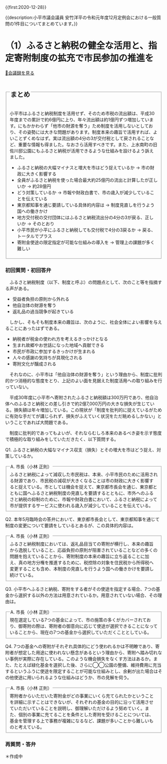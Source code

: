 {{first:2020-12-28}}

{{description:小平市議会議員 安竹洋平の令和元年度12月定例会における一般質問の1件目についてまとめています。}}

# （1）ふるさと納税の健全な活用と、指定寄附制度の拡充で市民参加の推進を

<p id="read-kaigiroku"><a href="https://ssp.kaigiroku.net/tenant/kodaira/SpMinuteView.html?council_id=1101&schedule_id=17&minute_id=176&is_search=true">📄会議録を見る</a></p>

<fieldset class="point">
  <legend><h2> まとめ </h2></legend>

小平市はふるさと納税制度を活用せず、そのため市税の流出額は、平成30年度までの累計で約6億円に上り、年々流出額は約1億円ずつ増加しています。にもかかわらず「他市の財源を奪う」ため制度を活用しないとしており、その姿勢には大きな問題があります。制度本来の趣旨で活用すれば、よいことずくめなはず。実は流出額の4分の3が交付税として戻されることなど、重要な情報も得ました。なおさら活用すべきです。また、上水南町の旧佐川邸公園にもふるさと納税が活用できるような仕組みを設けるよう訴えました。

<ul>
  <li class="chk">ふるさと納税の大幅マイナスと増大を市はどう捉えているか<span> → 市の財政に大きく影響する</span></li>
  <li class="chk">全員がふるさと納税を使った場合最大約25億円の流出と計算したが正しいか<span> → 約28億円</span></li>
  <li class="chk">どう対策しているか<span> → 市報や財政白書で、市の歳入が減少していることを伝えている</span></li>
  <li class="chk">東京都知事を通じ要請している具体的内容は<span> → 制度見直しを行うよう国への働きかけ</span></li>
  <li class="chk">地方交付税の交付団体にはふるさと納税流出分の4分の3が戻る、正しいか<span> → そのとおり</span></li>
  <li class="chk">小平市民が小平にふるさと納税しても交付税で4分の3戻るか<span> → 戻る、トータルでプラス</span></li>
  <li class="chk">寄附金使途の限定指定が可能な仕組みの導入を<span> → 管理上の課題が多く難しい</span></li>
</ul>

</fieldset>

<h3> 初回質問・初回答弁</h3>

<div class="letter">

　ふるさと納税制度（以下、制度と呼ぶ）の問題点として、次のこと等を指摘する声がある。

- 受益者負担の原則から外れる
- 他自治体の財源を奪う
- 返礼品の過当競争が起きている

　しかし、そもそも制度本来の趣旨は、次のように、社会全体によい影響を与えることにあったはずである。

- 納税者が税金の使われ方を考えるきっかけとなる
- 生まれ故郷やお世話になった地域へ貢献できる
- 市民が市政に参加するきっかけが生まれる
- 人々の感謝の気持ちが具現化される
- 寄附文化が醸成される

　それなのに、小平市は「他自治体の財源を奪う」という理由から、制度に批判的かつ消極的な態度をとり、上記のよい面を見据えた制度活用への取り組みを行っていない。

　平成30年度に小平市へ寄附されたふるさと納税額は300万円であり、他自治体へのふるさと納税との差し引きで約2億7,000万円の大きな損失が生じている。損失額は年々増加している。この現状が「制度を批判的に捉えているがために有効な手だてが講じられず、損失がふえていく状況をただ眺めるしかない」ということであれば大問題である。

　制度に批判的であってもよいが、それならむしろ本来のあるべき姿を示す態度で積極的な取り組みをしていただきたく、以下質問する。

<span class="q-a">Q1.</span> ふるさと納税の大幅なマイナス収支（損失）とその増大を市はどう捉え、対策しているか。

<fieldset class="touben">
<legend><span class="q-a">A.</span> 市長（小林 正則）</legend>
ふるさと納税によって減収した市民税は、本来、小平市民のために活用される財源であり、市民税の減収が大きくなることは市の財政に大きく影響すると捉えている。市としては機会を捉えて、東京都市長会を通じ、東京都とともに国へふるさと納税制度の見直しを要請するとともに、市外へのふるさと納税の抑制のために、市報や財政白書において、ふるさと納税によって市が提供するサービスに使われる歳入が減少していることを伝えている。
</fieldset>


<span class="q-a">Q2.</span> 本年5月臨時会の答弁において、東京都市長会として、東京都知事を通じて制度の変更について要請をしているとあるが、この具体的内容は。

<fieldset class="touben">
<legend><span class="q-a">A.</span> 市長（小林 正則）</legend>
ふるさと納税制度においては、返礼品目当ての寄附が横行し、本来の趣旨から逸脱していること、応益負担の原則が阻害されていることなどの多くの問題を抱えていることから、寄附制度の本来の趣旨に立ち返ることに加え、真の地方分権を推進するために、税控除の対象を住民税から所得税へ変更することも含め、本制度の見直しを行うよう国への働きかけを要請し続けている。
</fieldset>

<span class="q-a">Q3.</span> 小平市へふるさと納税、寄附をする者がその使途を指定する場合、7つの基金から選択する以外の方法は用意されているか。用意されていない場合、その理由は。

<fieldset class="touben">
<legend><span class="q-a">A.</span> 市長（小林 正則）</legend>
現在選定している7つの基金によって、市の施策の多くがカバーされており、御寄附の際は、寄附者の御意向に応じて使途が選択できることになっていることから、現在の7つの基金から選択していただくこととしている。
</fieldset>

<span class="q-a">Q4.</span> 7つの基金への寄附がそれぞれ具体的にどう使われるかは不明瞭であり、寄附者が想定した用途に使われない懸念があるという理由から、寄附へ踏み切れない事例が実際に存在している。このような機会損失をなくす方法はあるか。また、たとえば緑化基金を選択した後、さらに◯◯公園の整備、維持費用に充当するというふうに使途を限定することが可能な仕組みとし、余剰が出た場合はその他使途に用いられるような仕組みはどうか、市の見解を伺う。

<fieldset class="touben">
<legend><span class="q-a">A.</span> 市長（小林 正則）</legend>
寄附者からいただいた寄附金がどの事業にいくら充てられたかということを詳細に示すことはできないが、それぞれの基金の目的に沿って活用させていただいていることを説明し、御理解いただけるよう努めていく。また、個別の事業に充てることを条件とした寄附を受けることについては、基金を管理する上で事務が複雑になるなど、課題が多いことから難しいものと考えている。
</fieldset>



</div>

### 再質問・答弁

＊作成中